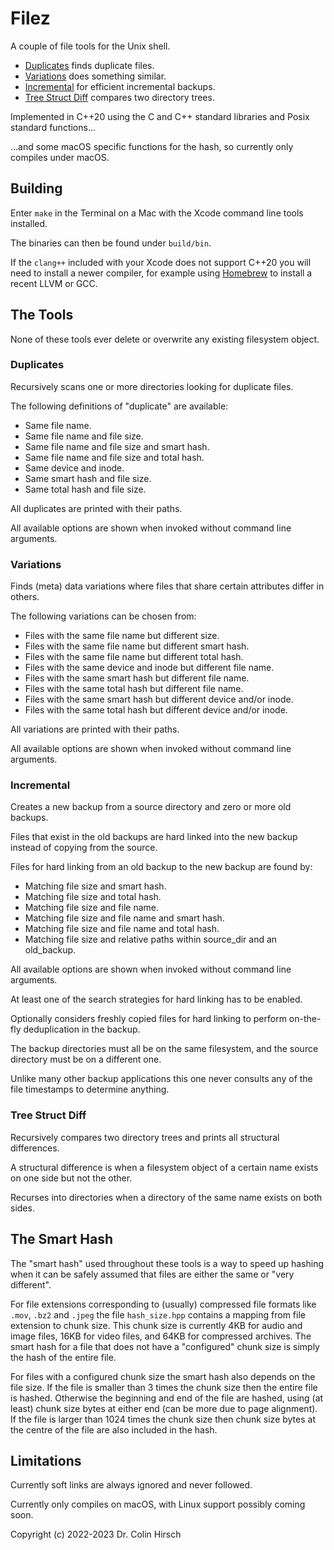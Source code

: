 # Filez

A couple of file tools for the Unix shell.

 * [Duplicates](#duplicates) finds duplicate files.
 * [Variations](#variations) does something similar.
 * [Incremental](#incremental) for efficient incremental backups.
 * [Tree Struct Diff](#tree-struct-diff) compares two directory trees.

Implemented in C++20 using the C and C++ standard libraries and Posix standard functions...

...and some macOS specific functions for the hash, so currently only compiles under macOS.

## Building

Enter `make` in the Terminal on a Mac with the Xcode command line tools installed.

The binaries can then be found under `build/bin`.

If the `clang++` included with your Xcode does not support C++20 you will need to install a newer compiler, for example using [Homebrew](https://brew.sh) to install a recent LLVM or GCC.

## The Tools

None of these tools ever delete or overwrite any existing filesystem object.

### Duplicates

Recursively scans one or more directories looking for duplicate files.

The following definitions of "duplicate" are available:

 * Same file name.
 * Same file name and file size.
 * Same file name and file size and smart hash.
 * Same file name and file size and total hash.
 * Same device and inode.
 * Same smart hash and file size.
 * Same total hash and file size.

All duplicates are printed with their paths.

All available options are shown when invoked without command line arguments.

### Variations

Finds (meta) data variations where files that share certain attributes differ in others.

The following variations can be chosen from:

 * Files with the same file name but different size.
 * Files with the same file name but different smart hash.
 * Files with the same file name but different total hash.
 * Files with the same device and inode but different file name.
 * Files with the same smart hash but different file name.
 * Files with the same total hash but different file name.
 * Files with the same smart hash but different device and/or inode.
 * Files with the same total hash but different device and/or inode.

All variations are printed with their paths.

All available options are shown when invoked without command line arguments.

### Incremental

Creates a new backup from a source directory and zero or more old backups.

Files that exist in the old backups are hard linked into the new backup instead of copying from the source.

Files for hard linking from an old backup to the new backup are found by:

 * Matching file size and smart hash.
 * Matching file size and total hash.
 * Matching file size and file name.
 * Matching file size and file name and smart hash.
 * Matching file size and file name and total hash.
 * Matching file size and relative paths within source_dir and an old_backup.

All available options are shown when invoked without command line arguments.

At least one of the search strategies for hard linking has to be enabled.

Optionally considers freshly copied files for hard linking to perform on-the-fly deduplication in the backup.

The backup directories must all be on the same filesystem, and the source directory must be on a different one.

Unlike many other backup applications this one never consults any of the file timestamps to determine anything.

### Tree Struct Diff

Recursively compares two directory trees and prints all structural differences.

A structural difference is when a filesystem object of a certain name exists on one side but not the other.

Recurses into directories when a directory of the same name exists on both sides.

## The Smart Hash

The "smart hash" used throughout these tools is a way to speed up hashing when it can be safely assumed that files are either the same or "very different".

For file extensions corresponding to (usually) compressed file formats like `.mov`, `.bz2` and `.jpeg` the file `hash_size.hpp` contains a mapping from file extension to chunk size.
This chunk size is currently 4KB for audio and image files, 16KB for video files, and 64KB for compressed archives.
The smart hash for a file that does not have a "configured" chunk size is simply the hash of the entire file.

For files with a configured chunk size the smart hash also depends on the file size.
If the file is smaller than 3 times the chunk size then the entire file is hashed.
Otherwise the beginning and end of the file are hashed, using (at least) chunk size bytes at either end (can be more due to page alignment).
If the file is larger than 1024 times the chunk size then chunk size bytes at the centre of the file are also included in the hash.

## Limitations

Currently soft links are always ignored and never followed.

Currently only compiles on macOS, with Linux support possibly coming soon.

Copyright (c) 2022-2023 Dr. Colin Hirsch
